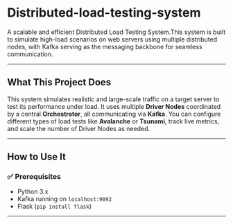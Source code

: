# Distributed-load-testing-system

A scalable and efficient Distributed Load Testing System.This system is built to simulate high-load scenarios on web servers using multiple distributed nodes, with Kafka serving as the messaging backbone for seamless communication.

---

## What This Project Does

This system simulates realistic and large-scale traffic on a target server to test its performance under load. It uses multiple **Driver Nodes** coordinated by a central **Orchestrator**, all communicating via **Kafka**. You can configure different types of load tests like **Avalanche** or **Tsunami**, track live metrics, and scale the number of Driver Nodes as needed.

---

## How to Use It

### ✅ Prerequisites
- Python 3.x
- Kafka running on `localhost:9092`
- Flask (`pip install flask`)

---
